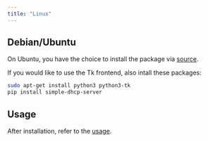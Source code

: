 ```yaml
---
title: "Linux"
---
```


## Debian/Ubuntu

On Ubuntu, you have the choice to install the package via [source][1].

If you would like to use the Tk frontend, also intall these packages:

```sh
sudo apt-get install python3 python3-tk
pip install simple-dhcp-server
```

## Usage

After installation, refer to the [usage][3].


[1]: source.md
[3]: /usage/cmd.md
